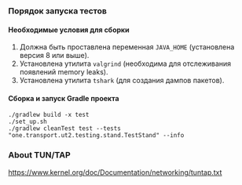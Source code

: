 ### Порядок запуска тестов

#### Необходимые условия для сборки

1. Должна быть проставлена переменная `JAVA_HOME` (установлена версия 8 или выше).
2. Установлена утилита `valgrind` (необходима для отслеживания появлений memory leaks).
3. Установлена утилита `tshark` (для создания дампов пакетов).

#### Сборка и запуск Gradle проекта

```shell script
./gradlew build -x test 
./set_up.sh
./gradlew cleanTest test --tests "one.transport.ut2.testing.stand.TestStand" --info
```

### About TUN/TAP
https://www.kernel.org/doc/Documentation/networking/tuntap.txt